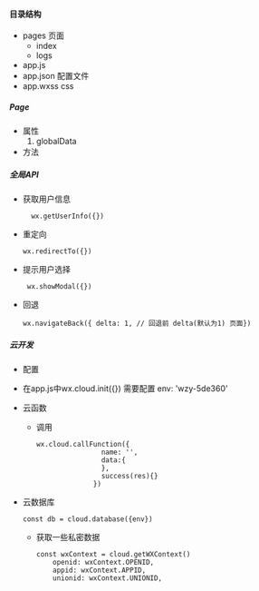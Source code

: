 #### 目录结构
- pages      页面
    - index
    - logs
- app.js 
- app.json   配置文件
- app.wxss   css

##### Page

- 属性
  1. globalData
- 方法



##### 全局API

 - 获取用户信息

   ```
     wx.getUserInfo({})
   ```

- 重定向

  ```
  wx.redirectTo({})
  ```

- 提示用户选择

  ```
   wx.showModal({})
  ```

- 回退

  ```
  wx.navigateBack({ delta: 1, // 回退前 delta(默认为1) 页面})
  ```

  

##### 云开发

- 配置
  
- 在app.js中wx.cloud.init({})  需要配置 env: 'wzy-5de360'
  
- 云函数

  - 调用

    ```
    wx.cloud.callFunction({
                    name: '',
                    data:{
                    },
                    success(res){}
                  })
    ```

- 云数据库

  ```
  const db = cloud.database({env})
  ```

  - 获取一些私密数据

    ```
    const wxContext = cloud.getWXContext()
    	openid: wxContext.OPENID,
        appid: wxContext.APPID,
        unionid: wxContext.UNIONID,
    ```

    